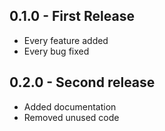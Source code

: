 ## 0.1.0 - First Release
* Every feature added
* Every bug fixed

## 0.2.0 - Second release
* Added documentation
* Removed unused code
